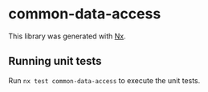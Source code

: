 # common-data-access

This library was generated with [Nx](https://nx.dev).

## Running unit tests

Run `nx test common-data-access` to execute the unit tests.

